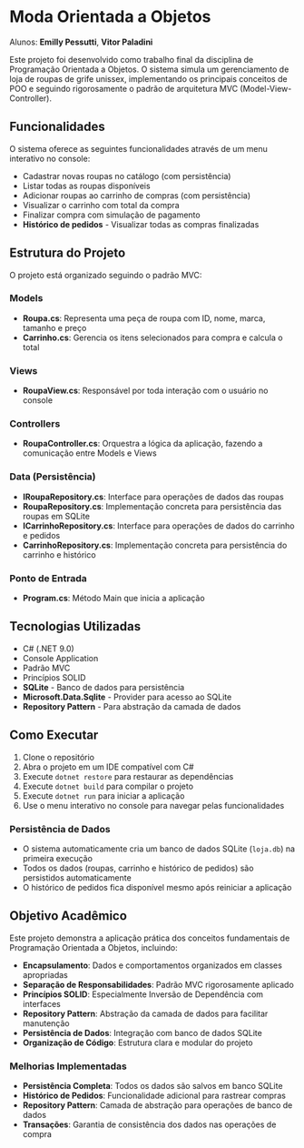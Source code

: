 # Moda Orientada a Objetos

Alunos: **Emilly Pessutti**, **Vitor Paladini**

Este projeto foi desenvolvido como trabalho final da disciplina de Programação Orientada a Objetos. O sistema simula um gerenciamento de loja de roupas de grife unissex, implementando os principais conceitos de POO e seguindo rigorosamente o padrão de arquitetura MVC (Model-View-Controller).

## Funcionalidades

O sistema oferece as seguintes funcionalidades através de um menu interativo no console:

- Cadastrar novas roupas no catálogo (com persistência)
- Listar todas as roupas disponíveis
- Adicionar roupas ao carrinho de compras (com persistência)
- Visualizar o carrinho com total da compra
- Finalizar compra com simulação de pagamento
- **Histórico de pedidos** - Visualizar todas as compras finalizadas

## Estrutura do Projeto

O projeto está organizado seguindo o padrão MVC:

### Models

- **Roupa.cs**: Representa uma peça de roupa com ID, nome, marca, tamanho e preço
- **Carrinho.cs**: Gerencia os itens selecionados para compra e calcula o total

### Views

- **RoupaView.cs**: Responsável por toda interação com o usuário no console

### Controllers

- **RoupaController.cs**: Orquestra a lógica da aplicação, fazendo a comunicação entre Models e Views

### Data (Persistência)

- **IRoupaRepository.cs**: Interface para operações de dados das roupas
- **RoupaRepository.cs**: Implementação concreta para persistência das roupas em SQLite
- **ICarrinhoRepository.cs**: Interface para operações de dados do carrinho e pedidos
- **CarrinhoRepository.cs**: Implementação concreta para persistência do carrinho e histórico

### Ponto de Entrada

- **Program.cs**: Método Main que inicia a aplicação

## Tecnologias Utilizadas

- C# (.NET 9.0)
- Console Application
- Padrão MVC
- Princípios SOLID
- **SQLite** - Banco de dados para persistência
- **Microsoft.Data.Sqlite** - Provider para acesso ao SQLite
- **Repository Pattern** - Para abstração da camada de dados

## Como Executar

1. Clone o repositório
2. Abra o projeto em um IDE compatível com C#
3. Execute `dotnet restore` para restaurar as dependências
4. Execute `dotnet build` para compilar o projeto
5. Execute `dotnet run` para iniciar a aplicação
6. Use o menu interativo no console para navegar pelas funcionalidades

### Persistência de Dados

- O sistema automaticamente cria um banco de dados SQLite (`loja.db`) na primeira execução
- Todos os dados (roupas, carrinho e histórico de pedidos) são persistidos automaticamente
- O histórico de pedidos fica disponível mesmo após reiniciar a aplicação

## Objetivo Acadêmico

Este projeto demonstra a aplicação prática dos conceitos fundamentais de Programação Orientada a Objetos, incluindo:

- **Encapsulamento**: Dados e comportamentos organizados em classes apropriadas
- **Separação de Responsabilidades**: Padrão MVC rigorosamente aplicado
- **Princípios SOLID**: Especialmente Inversão de Dependência com interfaces
- **Repository Pattern**: Abstração da camada de dados para facilitar manutenção
- **Persistência de Dados**: Integração com banco de dados SQLite
- **Organização de Código**: Estrutura clara e modular do projeto

### Melhorias Implementadas

- **Persistência Completa**: Todos os dados são salvos em banco SQLite
- **Histórico de Pedidos**: Funcionalidade adicional para rastrear compras
- **Repository Pattern**: Camada de abstração para operações de banco de dados
- **Transações**: Garantia de consistência dos dados nas operações de compra
